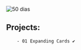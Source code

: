 ![50 dias](https://github.com/wal-wizard/50-Days-of-Projects/assets/82295321/e928f68d-c048-4183-8d97-09237a968496)


## Projects:
        - 01 Expanding Cards ✔️
